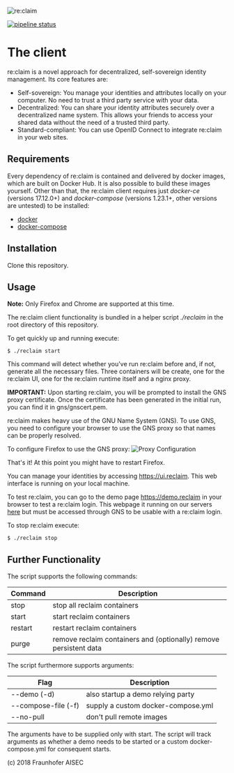 ![re:claim](https://avatars2.githubusercontent.com/u/44837876?s=200&v=4)

[![pipeline status](https://gitlab.com/reclaimid/client/badges/master/pipeline.svg)](https://gitlab.com/reclaimid/client/commits/master)

# The client
re:claim is a novel approach for decentralized, self-sovereign identity management.
Its core features are:

* Self-sovereign: You manage your identities and attributes locally on your computer. No need to trust a third party service with your data.
* Decentralized: You can share your identity attributes securely over a decentralized name system. This allows your friends to access your shared data without the need of a trusted third party.
* Standard-compliant: You can use OpenID Connect to integrate re:claim in your web sites.

## Requirements
Every dependency of re:claim is contained and delivered by docker images, which are built on Docker Hub.
It is also possible to build these images yourself.
Other than that, the re:claim client requires just *docker-ce* (versions 17.12.0+) and *docker-compose* (versions 1.23.1+, other versions are untested) to be installed:

* [docker](https://www.docker.com)
* [docker-compose](https://docs.docker.com/compose/install/)

## Installation

Clone this repository.

## Usage

**Note:** Only Firefox and Chrome are supported at this time.

The re:claim client functionality is bundled in a helper script *./reclaim* in the root directory of this repository.

To get quickly up and running execute:
```
$ ./reclaim start
```

This command will detect whether you've run re:claim before and, if not, generate all the necessary files.
Three containers will be create, one for the re:claim UI, one for the re:claim runtime itself and a nginx proxy.

**IMPORTANT:** Upon starting re:claim, you will be prompted to install the GNS proxy certificate. Once the certificate has been generated in the initial run, you can find it in gns/gnscert.pem.

re:claim makes heavy use of the GNU Name System (GNS). To use GNS, you need to configure your browser to use the GNS proxy so that names can be properly resolved.

To configure Firefox to use the GNS proxy:
![Proxy Configuration](https://reclaim-identity.io/assets/proxy_setup.png)

That's it! At this point you might have to restart Firefox.

You can manage your identities by accessing https://ui.reclaim. This web interface is running on your local machine.

To test re:claim, you can go to the demo page https://demo.reclaim in your browser to test a re:claim login. This webpage it running on our servers [here](https://demo.reclaim-identity.io/) but must be accessed through GNS to be usable with a re:claim login.

To stop re:claim execute:
```
$ ./reclaim stop
```

## Further Functionality

The script supports the following commands:

| Command  | Description |
| ------------- | ------------- |
| stop  | stop all reclaim containers |
| start  | start reclaim containers |
| restart | restart reclaim containers |
| purge | remove reclaim containers and (optionally) remove persistent data |

The script furthermore supports arguments:

| Flag  | Description |
| ------------- | ------------- |
| --demo (-d) | also startup a demo relying party |
| --compose-file (-f) | supply a custom docker-compose.yml |
| --no-pull | don't pull remote images |

The arguments have to be supplied only with start. The script will track arguments as whether a demo needs to be started or a custom docker-compose.yml for consequent starts.

(c) 2018 Fraunhofer AISEC
